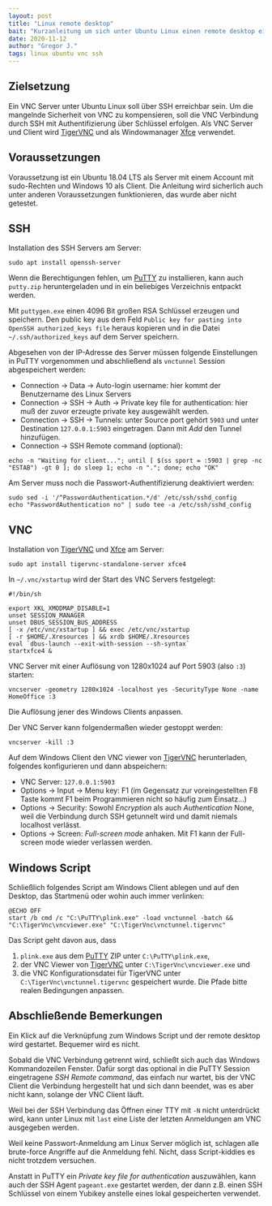 ```yaml
---
layout: post
title: "Linux remote desktop"
bait: "Kurzanleitung um sich unter Ubuntu Linux einen remote desktop einzurichten."
date: 2020-11-12
author: "Gregor J."
tags: linux ubuntu vnc ssh
---
```


## Zielsetzung

Ein VNC Server unter Ubuntu Linux soll über SSH erreichbar sein. Um die mangelnde Sicherheit von VNC zu kompensieren, soll die VNC Verbindung durch SSH mit Authentifizierung über Schlüssel erfolgen. Als VNC Server und Client wird [TigerVNC] und als Windowmanager [Xfce] verwendet. 

## Voraussetzungen

Voraussetzung ist ein Ubuntu 18.04 LTS als Server mit einem Account mit sudo-Rechten und Windows 10 als Client. Die Anleitung wird sicherlich auch unter anderen Voraussetzungen funktionieren, das wurde aber nicht getestet.

## SSH

Installation des SSH Servers am Server:
```
sudo apt install openssh-server
```

Wenn die Berechtigungen fehlen, um [PuTTY] zu installieren, kann auch `putty.zip` heruntergeladen und in ein beliebiges Verzeichnis entpackt werden.
 
Mit `puttygen.exe` einen 4096 Bit großen RSA Schlüssel erzeugen und speichern. Den public key aus dem Feld `Public key for pasting into OpenSSH authorized_keys file` heraus kopieren und in die Datei `~/.ssh/authorized_keys` auf dem Server speichern.

Abgesehen von der IP-Adresse des Server müssen folgende Einstellungen in PuTTY vorgenommen und abschließend als `vnctunnel` Session abgespeichert werden:
* Connection → Data → Auto-login username: hier kommt der Benutzername des Linux Servers
* Connection → SSH → Auth → Private key file for authentication: hier muß der zuvor erzeugte private key ausgewählt werden.
* Connection → SSH → Tunnels: unter Source port gehört `5903` und unter Destination `127.0.0.1:5903` eingetragen. Dann mit _Add_ den Tunnel hinzufügen.
* Connection → SSH Remote command (optional):
```
echo -n "Waiting for client..."; until [ $(ss sport = :5903 | grep -nc "ESTAB") -gt 0 ]; do sleep 1; echo -n "."; done; echo "OK"
```

Am Server muss noch die Passwort-Authentifizierung deaktiviert werden:
```
sudo sed -i '/^PasswordAuthentication.*/d' /etc/ssh/sshd_config
echo "PasswordAuthentication no" | sudo tee -a /etc/ssh/sshd_config
```

## VNC

Installation von [TigerVNC] und [Xfce] am Server:
```
sudo apt install tigervnc-standalone-server xfce4
```

In `~/.vnc/xstartup` wird der Start des VNC Servers festgelegt:
```
#!/bin/sh

export XKL_XMODMAP_DISABLE=1
unset SESSION_MANAGER
unset DBUS_SESSION_BUS_ADDRESS
[ -x /etc/vnc/xstartup ] && exec /etc/vnc/xstartup
[ -r $HOME/.Xresources ] && xrdb $HOME/.Xresources
eval `dbus-launch --exit-with-session --sh-syntax`
startxfce4 &
```

VNC Server mit einer Auflösung von 1280x1024 auf Port 5903 (also `:3`) starten:
```
vncserver -geometry 1280x1024 -localhost yes -SecurityType None -name HomeOffice :3
```
Die Auflösung jener des Windows Clients anpassen.

Der VNC Server kann folgendermaßen wieder gestoppt werden:
```
vncserver -kill :3
```

Auf dem Windows Client den VNC viewer von [TigerVNC] herunterladen, folgendes konfigurieren und dann abspeichern:
* VNC Server: `127.0.0.1:5903`
* Options → Input → Menu key: F1 (im Gegensatz zur voreingestellten F8 Taste kommt F1 beim Programmieren nicht so häufig zum Einsatz...)
* Options → Security: Sowohl _Encryption_ als auch _Authentication_ None, weil die Verbindung durch SSH getunnelt wird und damit niemals localhost verlässt.
* Options → Screen: _Full-screen mode_ anhaken. Mit F1 kann der Full-screen mode wieder verlassen werden.

## Windows Script

Schließlich folgendes Script am Windows Client ablegen und auf den Desktop, das Startmenü oder wohin auch immer verlinken:
```
@ECHO OFF
start /b cmd /c "C:\PuTTY\plink.exe" -load vnctunnel -batch && "C:\TigerVnc\vncviewer.exe" "C:\TigerVnc\vnctunnel.tigervnc"
```
Das Script geht davon aus, dass
1. `plink.exe` aus dem [PuTTY] ZIP unter `C:\PuTTY\plink.exe`,
2. der VNC Viewer von [TigerVNC] unter `C:\TigerVnc\vncviewer.exe` und
3. die VNC Konfigurationsdatei für TigerVNC unter `C:\TigerVnc\vnctunnel.tigervnc` gespeichert wurde.
Die Pfade bitte realen Bedingungen anpassen.

## Abschließende Bemerkungen

Ein Klick auf die Verknüpfung zum Windows Script und der remote desktop wird gestartet. Bequemer wird es nicht.

Sobald die VNC Verbindung getrennt wird, schließt sich auch das Windows Kommandozeilen Fenster. Dafür sorgt das optional in die PuTTY Session eingetragene _SSH Remote command_, das einfach nur wartet, bis der VNC Client die Verbindung hergestellt hat und sich dann beendet, was es aber nicht kann, solange der VNC Client läuft.

Weil bei der SSH Verbindung das Öffnen einer TTY mit `-N` nicht unterdrückt wird, kann unter Linux mit `last` eine Liste der letzten Anmeldungen am VNC ausgegeben werden.

Weil keine Passwort-Anmeldung am Linux Server möglich ist, schlagen alle brute-force Angriffe auf die Anmeldung fehl. Nicht, dass Script-kiddies es nicht trotzdem versuchen.

Anstatt in PuTTY ein _Private key file for authentication_ auszuwählen, kann auch der SSH Agent `pageant.exe` gestartet werden, der dann z.B. einen SSH Schlüssel von einem Yubikey anstelle eines lokal gespeicherten verwendet. 

[PuTTY]: https://www.chiark.greenend.org.uk/~sgtatham/putty/latest.html
[TigerVNC]: https://tigervnc.org/
[Xfce]: https://xfce.org/
